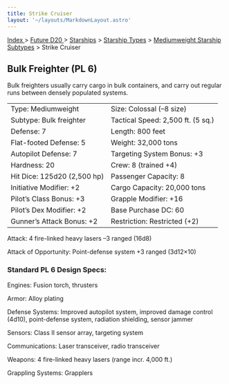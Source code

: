 ```yaml
---
title: Strike Cruiser
layout: '~/layouts/MarkdownLayout.astro'
---
```


[ Index ](/) > [ Future D20 ](/future.d20.srd) > [Starships](/future.d20.srd/starships) > [Starship Types](/future.d20.srd/starships/starship) > [Mediumweight Starship Subtypes](/future.d20.srd/starships/starship.types/mediumweight.starship) > Strike Cruiser

## Bulk Freighter (PL 6)

Bulk freighters usually carry cargo in bulk containers, and carry out regular
runs between densely populated systems.


<table> <tr><td>Type: Mediumweight</td><td>Size: Colossal (–8 size)</td></tr> <tr class="shaded"><td>Subtype: Bulk freighter</td><td>Tactical Speed: 2,500 ft. (5 sq.)</td></tr> <tr><td>Defense: 7</td><td>Length: 800 feet</td></tr> <tr class="shaded"><td>Flat-footed Defense: 5</td><td>Weight: 32,000 tons</td></tr> <tr><td>Autopilot Defense: 7</td><td>Targeting System Bonus: +3</td></tr> <tr class="shaded"><td>Hardness: 20</td><td>Crew: 8 (trained +4)</td></tr> <tr><td>Hit Dice: 125d20 (2,500 hp)</td><td>Passenger Capacity: 8</td></tr> <tr class="shaded"><td>Initiative Modifier: +2</td><td>Cargo Capacity: 20,000 tons</td></tr> <tr><td>Pilot’s Class Bonus: +3</td><td>Grapple Modifier: +16</td></tr> <tr class="shaded"><td>Pilot’s Dex Modifier: +2</td><td>Base Purchase DC: 60</td></tr> <tr><td>Gunner’s Attack Bonus: +2</td><td>Restriction: Restricted (+2)</td></tr> </table>


Attack: 4 fire-linked heavy lasers –3 ranged (16d8)

Attack of Opportunity: Point-defense system +3 ranged (3d12×10)

### Standard PL 6 Design Specs:

Engines: Fusion torch, thrusters

Armor: Alloy plating

Defense Systems: Improved autopilot system, improved damage control (4d10),
point-defense system, radiation shielding, sensor jammer

Sensors: Class II sensor array, targeting system

Communications: Laser transceiver, radio transceiver

Weapons: 4 fire-linked heavy lasers (range incr. 4,000 ft.)

Grappling Systems: Grapplers

